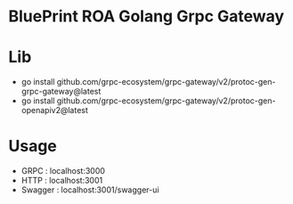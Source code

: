 # BluePrint ROA Golang Grpc Gateway

# Lib

- go install github.com/grpc-ecosystem/grpc-gateway/v2/protoc-gen-grpc-gateway@latest
- go install github.com/grpc-ecosystem/grpc-gateway/v2/protoc-gen-openapiv2@latest

# Usage

- GRPC : localhost:3000
- HTTP : localhost:3001
- Swagger : localhost:3001/swagger-ui